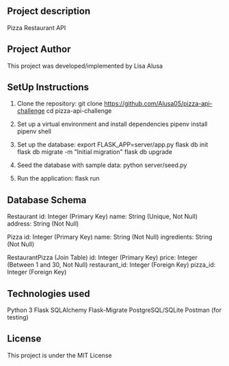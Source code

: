 ## Project description
Pizza Restaurant API

## Project Author
This project was developed/implemented by Lisa Alusa

## SetUp Instructions
1. Clone the repository:
git clone https://github.com/Alusa05/pizza-api-challenge
cd pizza-api-challenge

2. Set up a virtual environment and install dependencies
pipenv install 
pipenv shell

3. Set up the database:
export FLASK_APP=server/app.py
flask db init
flask db migrate -m "Initial migration"
flask db upgrade

4. Seed the database with sample data:
python server/seed.py

5. Run the application:
flask run


## Database Schema
Restaurant
id: Integer (Primary Key)
name: String (Unique, Not Null)
address: String (Not Null)

Pizza
id: Integer (Primary Key)
name: String (Not Null)
ingredients: String (Not Null)

RestaurantPizza (Join Table)
id: Integer (Primary Key)
price: Integer (Between 1 and 30, Not Null)
restaurant_id: Integer (Foreign Key)
pizza_id: Integer (Foreign Key)

## Technologies used
Python 3
Flask
SQLAlchemy
Flask-Migrate
PostgreSQL/SQLite
Postman (for testing)

## License
This project is under the MIT License
